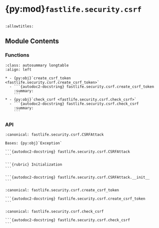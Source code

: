 # {py:mod}`fastlife.security.csrf`

```{py:module} fastlife.security.csrf
```

```{autodoc2-docstring} fastlife.security.csrf
:allowtitles:
```

## Module Contents

### Functions

````{list-table}
:class: autosummary longtable
:align: left

* - {py:obj}`create_csrf_token <fastlife.security.csrf.create_csrf_token>`
  - ```{autodoc2-docstring} fastlife.security.csrf.create_csrf_token
    :summary:
    ```
* - {py:obj}`check_csrf <fastlife.security.csrf.check_csrf>`
  - ```{autodoc2-docstring} fastlife.security.csrf.check_csrf
    :summary:
    ```
````

### API

````{py:exception} CSRFAttack()
:canonical: fastlife.security.csrf.CSRFAttack

Bases: {py:obj}`Exception`

```{autodoc2-docstring} fastlife.security.csrf.CSRFAttack
```

```{rubric} Initialization
```

```{autodoc2-docstring} fastlife.security.csrf.CSRFAttack.__init__
```

````

````{py:function} create_csrf_token() -> str
:canonical: fastlife.security.csrf.create_csrf_token

```{autodoc2-docstring} fastlife.security.csrf.create_csrf_token
```
````

````{py:function} check_csrf() -> typing.Callable[[fastlife.request.Request], typing.Coroutine[typing.Any, typing.Any, bool]]
:canonical: fastlife.security.csrf.check_csrf

```{autodoc2-docstring} fastlife.security.csrf.check_csrf
```
````
